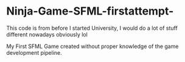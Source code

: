 # Ninja-Game-SFML-firstattempt-

This code is from before I started University, I would do a lot of stuff different nowadays obviously lol

My First SFML Game created without proper knowledge of the game development pipeline.
